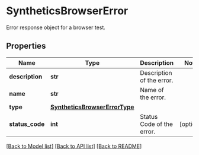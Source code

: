 # SyntheticsBrowserError

Error response object for a browser test.

## Properties
Name | Type | Description | Notes
------------ | ------------- | ------------- | -------------
**description** | **str** | Description of the error. | 
**name** | **str** | Name of the error. | 
**type** | [**SyntheticsBrowserErrorType**](SyntheticsBrowserErrorType.md) |  | 
**status_code** | **int** | Status Code of the error. | [optional] 

[[Back to Model list]](README.md#documentation-for-models) [[Back to API list]](README.md#documentation-for-api-endpoints) [[Back to README]](README.md)


